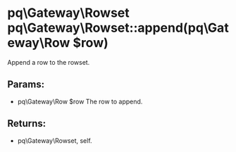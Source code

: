 # pq\Gateway\Rowset pq\Gateway\Rowset::append(pq\Gateway\Row $row)

Append a row to the rowset.

## Params:

* pq\Gateway\Row $row
  The row to append.

## Returns:

* pq\Gateway\Rowset, self.
